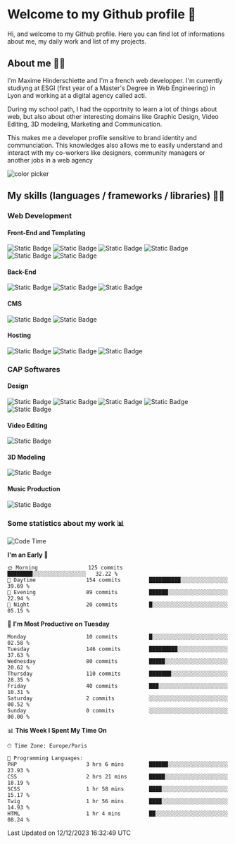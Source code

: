# Welcome to my Github profile 👋

Hi, and welcome to my Github profile. Here you can find lot of informations about me, my daily work and list of my projects.

## About me 🙋‍♂️

I'm Maxime Hinderschiette and I'm a french web developper. I'm currently studiyng at ESGI (first year of a Master's Degree in Web Engineering) in Lyon and working at a digital agency called acti.

During my school path, I had the opportnity to learn a lot of things about web, but also about other interesting domains like Graphic Design, Video Editing, 3D modeling, Marketing and Communication.

This makes me a developer profile sensitive to brand identity and communciation. This knowledges also allows me to easily understand and interact with my co-workers like designers, community managers or another jobs in a web agency

![color picker](https://media.giphy.com/media/v2A81Lm2MglLa/giphy.gif)

## My skills (languages / frameworks / libraries) 🤹‍♂️

### Web Development

#### Front-End and Templating

![Static Badge](https://img.shields.io/badge/HTML%205-orange?logo=html5&logoColor=white)
![Static Badge](https://img.shields.io/badge/CSS%203-blue?logo=css3&logoColor=white)
![Static Badge](https://img.shields.io/badge/SASS-rebeccapurple?logo=sass&logoColor=white)
![Static Badge](https://img.shields.io/badge/Javascript-yellow?logo=javascript&logoColor=white)
![Static Badge](https://img.shields.io/badge/Twig-green?logo=&logoColor=white)
![Static Badge](https://img.shields.io/badge/gulp-lightyellow?logo=gulp&logoColor=black)


#### Back-End

![Static Badge](https://img.shields.io/badge/PHP-mediumpurple?logo=php&logoColor=white)
![Static Badge](https://img.shields.io/badge/Symfony-palegoldenrod?logo=symfony&logoColor=black)
![Static Badge](https://img.shields.io/badge/SQL-white?logo=mysql&logoColor=black)


#### CMS

![Static Badge](https://img.shields.io/badge/Wordpress-Themes%20and%20plugin-slategrey?logo=wordpress)
![Static Badge](https://img.shields.io/badge/Prestashop-Themes%20and%20plugin-violet?logo=prestashop)

#### Hosting

![Static Badge](https://img.shields.io/badge/Plesk-darkgrey?logo=plesk&logoColor=white)
![Static Badge](https://img.shields.io/badge/Cpanel-orange?logo=cpanel&logoColor=white)
![Static Badge](https://img.shields.io/badge/Docker-steelblue?logo=docker&logoColor=white)


### CAP Softwares 

#### Design

![Static Badge](https://img.shields.io/badge/Photoshop-dodgerblue?logo=adobephotoshop&logoColor=white)
![Static Badge](https://img.shields.io/badge/Illustrator-yellow?logo=adobeillustrator&logoColor=white)
![Static Badge](https://img.shields.io/badge/InDesign-magenta?logo=adobeindesign&logoColor=white)
![Static Badge](https://img.shields.io/badge/Adobe%20XD-pink?logo=adobexd&logoColor=white)
![Static Badge](https://img.shields.io/badge/Figma-purple?logo=figma&logoColor=white)

#### Video Editing

![Static Badge](https://img.shields.io/badge/Premiere%20Pro-purple?logo=adobepremierepro&logoColor=white)

#### 3D Modeling

![Static Badge](https://img.shields.io/badge/Blender-orange?logo=blender&logoColor=white)

#### Music Production

![Static Badge](https://img.shields.io/badge/Logic%20Pro%20X-lightgrey?&logoColor=white)

### Some statistics about my work 📊

<!--START_SECTION:waka-->
![Code Time](http://img.shields.io/badge/Code%20Time-35%20hrs%2023%20mins-blue)

**I'm an Early 🐤** 

```text
🌞 Morning                125 commits         ████████░░░░░░░░░░░░░░░░░   32.22 % 
🌆 Daytime                154 commits         ██████████░░░░░░░░░░░░░░░   39.69 % 
🌃 Evening                89 commits          ██████░░░░░░░░░░░░░░░░░░░   22.94 % 
🌙 Night                  20 commits          █░░░░░░░░░░░░░░░░░░░░░░░░   05.15 % 
```
📅 **I'm Most Productive on Tuesday** 

```text
Monday                   10 commits          █░░░░░░░░░░░░░░░░░░░░░░░░   02.58 % 
Tuesday                  146 commits         █████████░░░░░░░░░░░░░░░░   37.63 % 
Wednesday                80 commits          █████░░░░░░░░░░░░░░░░░░░░   20.62 % 
Thursday                 110 commits         ███████░░░░░░░░░░░░░░░░░░   28.35 % 
Friday                   40 commits          ███░░░░░░░░░░░░░░░░░░░░░░   10.31 % 
Saturday                 2 commits           ░░░░░░░░░░░░░░░░░░░░░░░░░   00.52 % 
Sunday                   0 commits           ░░░░░░░░░░░░░░░░░░░░░░░░░   00.00 % 
```


📊 **This Week I Spent My Time On** 

```text
🕑︎ Time Zone: Europe/Paris

💬 Programming Languages: 
PHP                      3 hrs 6 mins        ██████░░░░░░░░░░░░░░░░░░░   23.93 % 
CSS                      2 hrs 21 mins       █████░░░░░░░░░░░░░░░░░░░░   18.19 % 
SCSS                     1 hr 58 mins        ████░░░░░░░░░░░░░░░░░░░░░   15.17 % 
Twig                     1 hr 56 mins        ████░░░░░░░░░░░░░░░░░░░░░   14.93 % 
HTML                     1 hr 4 mins         ██░░░░░░░░░░░░░░░░░░░░░░░   08.24 % 
```


 Last Updated on 12/12/2023 16:32:49 UTC
<!--END_SECTION:waka-->

<!--
**MrMakc/MrMakc** is a ✨ _special_ ✨ repository because its `README.md` (this file) appears on your GitHub profile.

Here are some ideas to get you started:

- 🔭 I’m currently working on ...
- 🌱 I’m currently learning ...
- 👯 I’m looking to collaborate on ...
- 🤔 I’m looking for help with ...
- 💬 Ask me about ...
- 📫 How to reach me: ...
- 😄 Pronouns: ...
- ⚡ Fun fact: ...
-->
